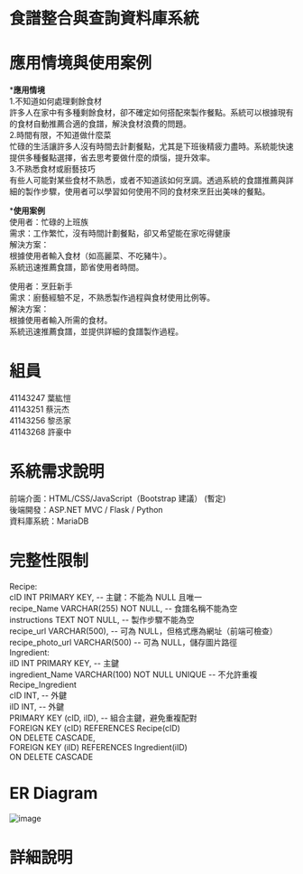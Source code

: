 # 食譜整合與查詢資料庫系統

# 應用情境與使用案例
***應用情境**  
1.不知道如何處理剩餘食材   
許多人在家中有多種剩餘食材，卻不確定如何搭配來製作餐點。系統可以根據現有的食材自動推薦合適的食譜，解決食材浪費的問題。   
2.時間有限，不知道做什麼菜   
忙碌的生活讓許多人沒有時間去計劃餐點，尤其是下班後精疲力盡時。系統能快速提供多種餐點選擇，省去思考要做什麼的煩惱，提升效率。   
3.不熟悉食材或廚藝技巧   
有些人可能對某些食材不熟悉，或者不知道該如何烹調。透過系統的食譜推薦與詳細的製作步驟，使用者可以學習如何使用不同的食材來烹飪出美味的餐點。   


***使用案例**  
使用者：忙碌的上班族  
需求：工作繁忙，沒有時間計劃餐點，卻又希望能在家吃得健康    
解決方案：  
根據使用者輸入食材（如高麗菜、不吃豬牛）。  
系統迅速推薦食譜，節省使用者時間。  
  
使用者：烹飪新手  
需求：廚藝經驗不足，不熟悉製作過程與食材使用比例等。    
解決方案：  
根據使用者輸入所需的食材。  
系統迅速推薦食譜，並提供詳細的食譜製作過程。  

# 組員
41143247  葉紘愷  
41143251  蔡沅杰  
41143256  黎丞家  
41143268  許豪中

# 系統需求說明  
前端介面：HTML/CSS/JavaScript（Bootstrap 建議）  (暫定)  
後端開發：ASP.NET MVC / Flask / Python  
資料庫系統：MariaDB  

# 完整性限制
Recipe:  
    cID INT PRIMARY KEY, -- 主鍵：不能為 NULL 且唯一  
    recipe_Name VARCHAR(255) NOT NULL, -- 食譜名稱不能為空  
    instructions TEXT NOT NULL, -- 製作步驟不能為空  
    recipe_url VARCHAR(500), -- 可為 NULL，但格式應為網址（前端可檢查）  
    recipe_photo_url VARCHAR(500) -- 可為 NULL，儲存圖片路徑  
 Ingredient:  
    iID INT PRIMARY KEY, -- 主鍵  
    ingredient_Name VARCHAR(100) NOT NULL UNIQUE -- 不允許重複  
Recipe_Ingredient  
    cID INT, -- 外鍵  
    iID INT, -- 外鍵  
    PRIMARY KEY (cID, iID), -- 組合主鍵，避免重複配對  
    FOREIGN KEY (cID) REFERENCES Recipe(cID)  
        ON DELETE CASCADE,  
    FOREIGN KEY (iID) REFERENCES Ingredient(iID)  
        ON DELETE CASCADE  

# ER Diagram
![image](https://github.com/user-attachments/assets/3210de3b-0df8-438a-9bc1-a7191198fdbc)

# 詳細說明
